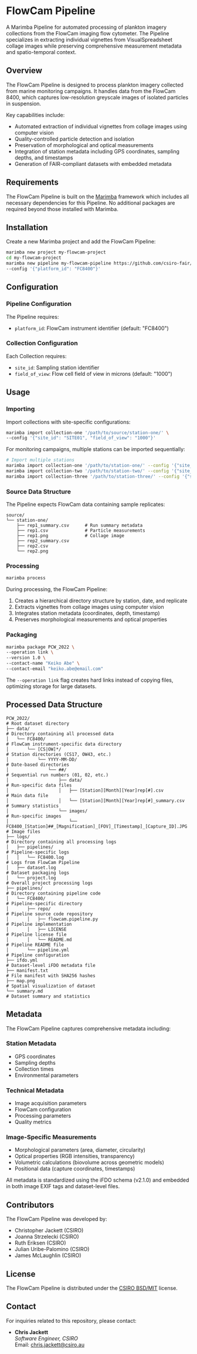 # FlowCam Pipeline

A Marimba Pipeline for automated processing of plankton imagery collections from the FlowCam imaging flow cytometer. 
The Pipeline specializes in extracting individual vignettes from VisualSpreadsheet collage images while preserving 
comprehensive measurement metadata and spatio-temporal context.


## Overview

The FlowCam Pipeline is designed to process plankton imagery collected from marine monitoring campaigns. It handles 
data from the FlowCam 8400, which captures low-resolution greyscale images of isolated particles in suspension.

Key capabilities include:

- Automated extraction of individual vignettes from collage images using computer vision
- Quality-controlled particle detection and isolation
- Preservation of morphological and optical measurements
- Integration of station metadata including GPS coordinates, sampling depths, and timestamps
- Generation of FAIR-compliant datasets with embedded metadata


## Requirements

The FlowCam Pipeline is built on the [Marimba](https://github.com/csiro-fair/marimba) framework which includes all 
necessary dependencies for this Pipeline. No additional packages are required beyond those installed with Marimba.


## Installation

Create a new Marimba project and add the FlowCam Pipeline:

```bash
marimba new project my-flowcam-project
cd my-flowcam-project
marimba new pipeline my-flowcam-pipeline https://github.com/csiro-fair/flowcam-pipeline.git \
--config '{"platform_id": "FC8400"}'
```

## Configuration

### Pipeline Configuration
The Pipeline requires:
- `platform_id`: FlowCam instrument identifier (default: "FC8400")

### Collection Configuration
Each Collection requires:
- `site_id`: Sampling station identifier
- `field_of_view`: Flow cell field of view in microns (default: "1000")


## Usage

### Importing

Import collections with site-specific configurations:
```bash
marimba import collection-one '/path/to/source/station-one/' \
--config '{"site_id": "SITE01", "field_of_view": "1000"}'
```

For monitoring campaigns, multiple stations can be imported sequentially:
```bash
# Import multiple stations
marimba import collection-one '/path/to/station-one/' --config '{"site_id": "SITE01", "field_of_view": "1000"}'
marimba import collection-two '/path/to/station-two/' --config '{"site_id": "SITE02", "field_of_view": "1000"}'
marimba import collection-three '/path/to/station-three/' --config '{"site_id": "SITE03", "field_of_view": "1000"}'
```

### Source Data Structure

The Pipeline expects FlowCam data containing sample replicates:
```
source/
└── station-one/
    ├── rep1_summary.csv      # Run summary metadata
    ├── rep1.csv              # Particle measurements
    ├── rep1.png              # Collage image
    ├── rep2_summary.csv
    ├── rep2.csv
    └── rep2.png
```

### Processing

```bash
marimba process
```

During processing, the FlowCam Pipeline:
1. Creates a hierarchical directory structure by station, date, and replicate
2. Extracts vignettes from collage images using computer vision
3. Integrates station metadata (coordinates, depth, timestamp)
4. Preserves morphological measurements and optical properties

### Packaging

```bash
marimba package PCW_2022 \
--operation link \
--version 1.0 \
--contact-name "Keiko Abe" \
--contact-email "keiko.abe@email.com"
```

The `--operation link` flag creates hard links instead of copying files, optimizing storage for large datasets.


## Processed Data Structure

```                
PCW_2022/                                                                                           # Root dataset directory
├── data/                                                                                           # Directory containing all processed data
│   └── FC8400/                                                                                     # FlowCam instrument-specific data directory
│       └── [CS|OW]*/                                                                               # Station directories (CS17, OW43, etc.)
│           └── YYYY-MM-DD/                                                                         # Date-based directories
│               └── ##/                                                                             # Sequential run numbers (01, 02, etc.)
│                   ├── data/                                                                       # Run-specific data files
│                   │   ├── [Station][Month][Year]rep[#].csv                                        # Main data file
│                   │   └── [Station][Month][Year]rep[#]_summary.csv                                # Summary statistics
│                   └── images/                                                                     # Run-specific images
│                       └── FC8400_[Station]##_[Magnification]_[FOV]_[Timestamp]_[Capture_ID].JPG   # Image files
├── logs/                                                                                           # Directory containing all processing logs
│   ├── pipelines/                                                                                  # Pipeline-specific logs
│   │   └── FC8400.log                                                                              # Logs from FlowCam Pipeline
│   ├── dataset.log                                                                                 # Dataset packaging logs
│   └── project.log                                                                                 # Overall project processing logs
├── pipelines/                                                                                      # Directory containing pipeline code
│   └── FC8400/                                                                                     # Pipeline-specific directory
│       ├── repo/                                                                                   # Pipeline source code repository
│       │   ├── flowcam.pipeline.py                                                                 # Pipeline implementation
│       │   ├── LICENSE                                                                             # Pipeline license file
│       │   └── README.md                                                                           # Pipeline README file
│       └── pipeline.yml                                                                            # Pipeline configuration
├── ifdo.yml                                                                                        # Dataset-level iFDO metadata file
├── manifest.txt                                                                                    # File manifest with SHA256 hashes
├── map.png                                                                                         # Spatial visualization of dataset
└── summary.md                                                                                      # Dataset summary and statistics
```


## Metadata

The FlowCam Pipeline captures comprehensive metadata including:

### Station Metadata
- GPS coordinates
- Sampling depths
- Collection times
- Environmental parameters

### Technical Metadata
- Image acquisition parameters
- FlowCam configuration
- Processing parameters
- Quality metrics

### Image-Specific Measurements
- Morphological parameters (area, diameter, circularity)
- Optical properties (RGB intensities, transparency)
- Volumetric calculations (biovolume across geometric models)
- Positional data (capture coordinates, timestamps)

All metadata is standardized using the iFDO schema (v2.1.0) and embedded in both image EXIF tags and dataset-level files.


## Contributors

The FlowCam Pipeline was developed by:
- Christopher Jackett (CSIRO)
- Joanna Strzelecki (CSIRO)
- Ruth Eriksen (CSIRO)
- Julian Uribe-Palomino (CSIRO)
- James McLaughlin (CSIRO)


## License

The FlowCam Pipeline is distributed under the [CSIRO BSD/MIT](LICENSE) license.


## Contact

For inquiries related to this repository, please contact:

- **Chris Jackett**  
  *Software Engineer, CSIRO*  
  Email: [chris.jackett@csiro.au](mailto:chris.jackett@csiro.au)

